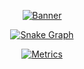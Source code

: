 <div align="center">
  
  [![Banner](https://svg-banners.vercel.app/api?type=rainbow&text1=zikorano%20&width=800&height=400)](https://github.com/sitiom)
  
<!--   [![Counter](https://visitor-badge.laobi.icu/badge?page_id=zikorano.zikorano)](https://github.com/zikorano) -->
<!--   ![GitHub User's stars](https://img.shields.io/github/stars/sitiom?affiliations=OWNER%2CCOLLABORATOR&label=GH%20stars) -->
  
  [![Snake Graph](https://raw.githubusercontent.com/sitiom/sitiom/assets/github-contribution-grid-snake.svg)](https://github.com/sitiom)
  
  [![Metrics](https://raw.githubusercontent.com/zikorano/zikorano/assets/github-metrics.svg)](https://github.com/zikorano)
</div>
